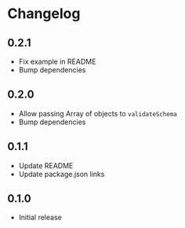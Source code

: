 # Changelog

## 0.2.1

- Fix example in README
- Bump dependencies

## 0.2.0

- Allow passing Array of objects to `validateSchema`
- Bump dependencies

## 0.1.1

- Update README
- Update package.json links

## 0.1.0

- Initial release
